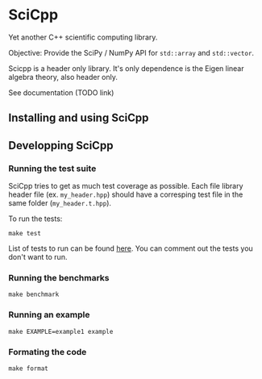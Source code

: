 # SciCpp

Yet another C++ scientific computing library.

Objective: Provide the SciPy / NumPy API for `std::array` and `std::vector`.

Scicpp is a header only library.
It's only dependence is the Eigen linear algebra theory, also header only.

See documentation (TODO link)

## Installing and using SciCpp

## Developping SciCpp

### Running the test suite

SciCpp tries to get as much test coverage as possible.
Each file library header file (ex. `my_header.hpp`) should have a
corresping test file in the same folder (`my_header.t.hpp`).

To run the tests:

```
make test
```

List of tests to run can be found [here](tests/scicpp_test.cpp).
You can comment out the tests you don't want to run.

### Running the benchmarks

```
make benchmark
```

### Running an example

```
make EXAMPLE=example1 example
```

### Formating the code

```
make format
```

